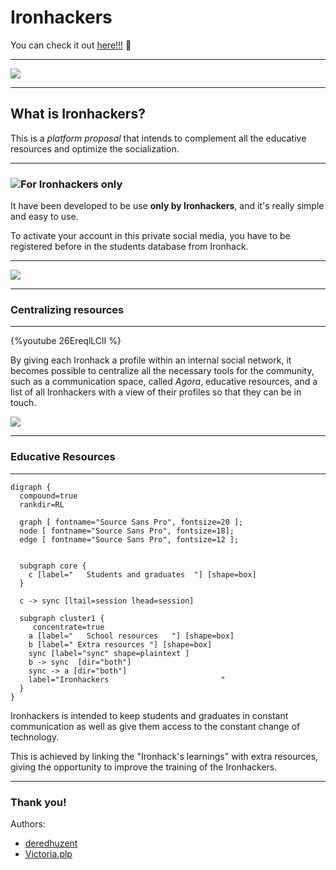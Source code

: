 # Ironhackers

You can check it out [here!!!](https://enigmatic-hamlet-57213.herokuapp.com/) :paw_prints:


---
![](https://i.imgur.com/ok0QRdc.png)

---

## What is Ironhackers?

This is a *platform proposal* that intends to complement all the educative resources and optimize the socialization.

---

### ![](https://i.imgur.com/cCiNST6.png)For **Ironhackers** only
It have been developed to be use **only by Ironhackers**, and it's really simple and easy to use.

To activate your account in this private social media, you have to be registered before in the students database from Ironhack.

---

![](https://i.imgur.com/SrpPbTn.png)

---

### Centralizing resources

---

{%youtube 26EreqlLClI %}


By giving each Ironhack a profile within an internal social network, it becomes possible to centralize all the necessary tools for the community, such as a communication space, called *Agora*, educative resources, and a list of all Ironhackers with a view of their profiles so that they can be in touch. 

![](https://i.imgur.com/5F7ozKY.png)

---

### Educative Resources

---


```graphviz
digraph {
  compound=true
  rankdir=RL

  graph [ fontname="Source Sans Pro", fontsize=20 ];
  node [ fontname="Source Sans Pro", fontsize=18];
  edge [ fontname="Source Sans Pro", fontsize=12 ];


  subgraph core {
    c [label="   Students and graduates  "] [shape=box]
  }
  
  c -> sync [ltail=session lhead=session]

  subgraph cluster1 {
     concentrate=true
    a [label="   School resources   "] [shape=box]
    b [label=" Extra resources "] [shape=box]
    sync [label="sync" shape=plaintext ]
    b -> sync  [dir="both"]
    sync -> a [dir="both"]
    label="Ironhackers                         "
  }
}
```
Ironhackers is intended to keep students and graduates in constant communication as well as give them access to the constant change of technology.

This is achieved by linking the "Ironhack's learnings" with extra resources, giving the opportunity to improve the training of the Ironhackers.

---

### Thank you! 

Authors:

* [deredhuzent](https://github.com/deredhuzent)
* [Victoria.plp](https://github.com/VictoriaPl)
